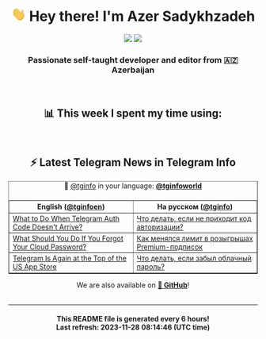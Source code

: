 <div align="center">
	<div>
		<h1>
      <img src="./assets/hi.gif" width="30px"> Hey there! I'm Azer Sadykhzadeh
    </h1>
    <img height="18" src="https://komarev.com/ghpvc/?username=sadykhzadeh&label=Views&color=2081c1&style=flat-square" />
		<a href="https://wakatime.com/Azer"> <img height="18" src="https://wakatime.com/badge/user/f80ae27a-c328-426f-a381-bc84136e2dd6.svg" /> </a>
    <h3>
      Passionate self-taught developer and editor from 🇦🇿 Azerbaijan
    </h3>
  </div>
  <br>

<h2>📊 This week I spent my time using:</h2>

<!--START_SECTION:waka-->
<!--END_SECTION:waka-->

<br>

<h2>⚡️ Latest Telegram News in Telegram Info</h2>
  <table border>
		<tr>
			<th width="50%">English (<a href="https://t.me/tginfoen">@tginfoen</a>)</th>
			<th>На русском (<a href="https://t.me/tginfo">@tginfo</a>)</th>
		</tr>
		<caption>🚩 <a href="https://t.me/tginfo">@tginfo</a> in your language: <a href="https://t.me/tginfoworld"><b>@tginfoworld</b></a><caption/>
  <tr><td><a href="https://t.me/tginfoen/1786">What to Do When Telegram Auth Code Doesn't Arrive?</a></td>
    <td><a href="https://t.me/tginfo/3851">Что делать, если не приходит код авторизации? </a></td></tr><tr><td><a href="https://t.me/tginfoen/1785">What Should You Do If You Forgot Your Cloud Password?</a></td>
    <td><a href="https://t.me/tginfo/3850">Как менялся лимит в розыгрышах Premium-подписок</a></td></tr><tr><td><a href="https://t.me/tginfoen/1784">Telegram Is Again at the Top of the US App Store</a></td>
    <td><a href="https://t.me/tginfo/3849">Что делать, если забыл облачный пароль? </a></td></tr>
</table>
We are also available on <a href="https://github.com/tginfo"><b>🐙 GitHub</b></a>!
</div>

<br>
<hr>
<h4 align="center">This README file is generated <b>every 6 hours</b>!</br>Last refresh: <b>2023-11-28 08:14:46 (UTC time)</b></h4>
